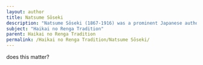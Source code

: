 ```yaml
---
layout: author
title: Natsume Sōseki
description: "Natsume Sōseki (1867-1916) was a prominent Japanese author and poet whose works included haiku. He often integrated elements of nature, representing the transition from traditional haiku to modern sensibilities."
subject: "Haikai no Renga Tradition"
parent: Haikai no Renga Tradition
permalink: /Haikai no Renga Tradition/Natsume Sōseki/
---
```


does this matter?
